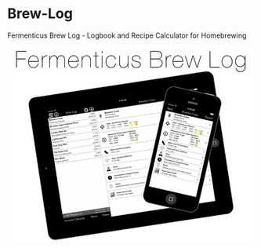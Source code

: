 Brew-Log
========

Fermenticus Brew Log - Logbook and Recipe Calculator for Homebrewing

![Brew Log Image](Screenshots/brewlog_graphic-800w.png "Brew Log")
